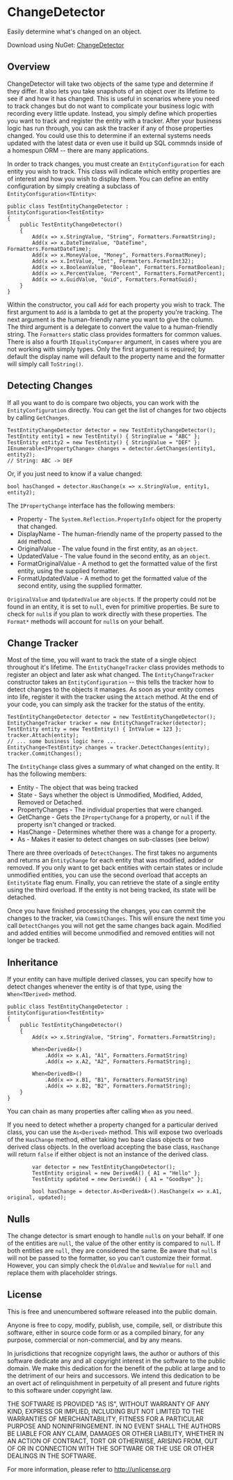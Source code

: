 # ChangeDetector

Easily determine what's changed on an object.

Download using NuGet: [ChangeDetector](http://nuget.org/packages/ChangeDetector)

## Overview
ChangeDetector will take two objects of the same type and determine if they differ. It also lets you take snapshots of an object over its lifetime to see if and how it has changed. This is useful in scenarios where you need to track changes but do not want to complicate your business logic with recording every little update. Instead, you simply define which properties you want to track and register the entity with a tracker. After your business logic has run through, you can ask the tracker if any of those properties changed. You could use this to determine if an external systems needs updated with the latest data or even use it build up SQL commnds inside of a homespun ORM -- there are many applications.

In order to track changes, you must create an `EntityConfiguration` for each entity you wish to track. This class will indicate which entity properties are of interest and how you wish to display them. You can define an entity configuration by simply creating a subclass of `EntityConfiguration<TEntity>`:

    public class TestEntityChangeDetector : EntityConfiguration<TestEntity>
    {
        public TestEntityChangeDetector()
        {
            Add(x => x.StringValue, "String", Formatters.FormatString);
            Add(x => x.DateTimeValue, "DateTime", Formatters.FormatDateTime);
            Add(x => x.MoneyValue, "Money", Formatters.FormatMoney);
            Add(x => x.IntValue, "Int", Formatters.FormatInt32);
            Add(x => x.BooleanValue, "Boolean", Formatters.FormatBoolean);
            Add(x => x.PercentValue, "Percent", Formatters.FormatPercent);
            Add(x => x.GuidValue, "Guid", Formatters.FormatGuid);
        }
    }
    
Within the constructor, you call `Add` for each property you wish to track. The first argument to `Add` is a lambda to get at the property you're tracking. The next argument is the human-friendly name you want to give the column. The third argument is a delegate to convert the value to a human-friendly string. The `Formatters` static class provides formatters for common values. There is also a fourth `IEqualityComparer` argument, in cases where you are not working with simply types. Only the first argument is required; by default the display name will default to the property name and the formatter will simply call `ToString()`. 

## Detecting Changes
If all you want to do is compare two objects, you can work with the `EntityConfiguration` directly. You can get the list of changes for two objects by calling `GetChanges`.

    TestEntityChangeDetector detector = new TestEntityChangeDetector();
    TestEntity entity1 = new TestEntity() { StringValue = "ABC" };
    TestEntity entity2 = new TestEntity() { StringValue = "DEF" };
    IEnumerable<IPropertyChange> changes = detector.GetChanges(entity1, entity2);
    // String: ABC -> DEF
    
Or, if you just need to know if a value changed:

    bool hasChanged = detector.HasChange(x => x.StringValue, entity1, entity2);
    
The `IPropertyChange` interface has the following members:
* Property - The `System.Reflection.PropertyInfo` object for the property that changed.
* DisplayName - The human-friendly name of the property passed to the `Add` method.
* OriginalValue - The value found in the first entity, as an `object`.
* UpdatedValue - The value found in the second entity, as an `object`.
* FormatOriginalValue - A method to get the formatted value of the first entity, using the supplied formatter.
* FormatUpdatedValue - A method to get the formatted value of the second entity, using the supplied formatter.

`OriginalValue` and `UpdatedValue` are `object`s. If the property could not be found in an entity, it is set to `null`, even for primitive properties. Be sure to check for `null`s if you plan to work directly with these properties. The `Format*` methods will account for `null`s on your behalf. 

## Change Tracker
Most of the time, you will want to track the state of a single object throughout it's lifetime. The `EntityChangeTracker` class provides methods to register an object and later ask what changed. The `EntityChangeTracker` constructor takes an `EntityConfiguration` -- this tells the tracker how to detect changes to the objects it manages. As soon as your entity comes into life, register it with the tracker using the `Attach` method. At the end of your code, you can simply ask the tracker for the status of the entity.

    TestEntityChangeDetector detector = new TestEntityChangeDetector();
    EntityChangeTracker tracker = new EntityChangeTracker(detector);
    TestEntity entity = new TestEntity() { IntValue = 123 };
    tracker.Attach(entity);
    // ... some business logic here ...
    EntityChange<TestEntity> changes = tracker.DetectChanges(entity);
    tracker.CommitChanges();
    
The `EntityChange` class gives a summary of what changed on the entity. It has the following members:
* Entity - The object that was being tracked
* State - Says whether the object is Unmodified, Modified, Added, Removed or Detached.
* PropertyChanges - The individual properties that were changed.
* GetChange - Gets the `IPropertyChange` for a property, or `null` if the property isn't changed or tracked.
* HasChange - Determines whether there was a change for a property.
* As<TDerived> - Makes it easier to detect changes on sub-classes (see below)

There are three overloads of `DetectChanges`. The first takes no arguments and returns an `EntityChange` for each entity that was modified, added or removed. If you only want to get back entities with certain states or include unmodified entities, you can use the second overload that accepts an `EntityState` flag enum. Finally, you can retrieve the state of a single entity using the third overload. If the entity is not being tracked, its state will be detached.

Once you have finished processing the changes, you can commit the changes to the tracker, via `CommitChanges`. This will ensure the next time you call `DetectChanges` you will not get the same changes back again. Modified and added entities will become unmodified and removed entities will not longer be tracked.

## Inheritance
If your entity can have multiple derived classes, you can specify how to detect changes whenever the entity is of that type, using the `When<TDerived>` method.

    public class TestEntityChangeDetector : EntityConfiguration<TestEntity>
    {
        public TestEntityChangeDetector()
        {
            Add(x => x.StringValue, "String", Formatters.FormatString);
        
            When<DerivedA>()
                .Add(x => x.A1, "A1", Formatters.FormatString)
                .Add(x => x.A2, "A2", Formatters.FormatString);
                
            When<DerivedB>()
                .Add(x => x.B1, "B1", Formatters.FormatString)
                .Add(x => x.B2, "B2", Formatters.FormatString);
        }
    }
    
You can chain as many properties after calling `When` as you need.

If you need to detect whether a property changed for a particular derived class, you can use the `As<Derived>` method. This will expose two overloads of the `HasChange` method, either taking two base class objects or two derived class objects. In the overload accepting the base class, `HasChange` will return `false` if either object is not an instance of the derived class.

            var detector = new TestEntityChangeDetector();
            TestEntity original = new DerivedA() { A1 = "Hello" };
            TestEntity updated = new DerivedA() { A1 = "Goodbye" };
            
            bool hasChange = detector.As<DerivedA>().HasChange(x => x.A1, original, updated);

## Nulls
The change detector is smart enough to handle `null`s on your behalf. If one of the entities are `null`, the value of the other entity is compared to `null`. If both entities are `null`, they are considered the same. Be aware that `null`s will not be passed to the formatter, so you can't customize their format. However, you can simply check the `OldValue` and `NewValue` for `null` and replace them with placeholder strings.

## License
This is free and unencumbered software released into the public domain.

Anyone is free to copy, modify, publish, use, compile, sell, or
distribute this software, either in source code form or as a compiled
binary, for any purpose, commercial or non-commercial, and by any
means.

In jurisdictions that recognize copyright laws, the author or authors
of this software dedicate any and all copyright interest in the
software to the public domain. We make this dedication for the benefit
of the public at large and to the detriment of our heirs and
successors. We intend this dedication to be an overt act of
relinquishment in perpetuity of all present and future rights to this
software under copyright law.

THE SOFTWARE IS PROVIDED "AS IS", WITHOUT WARRANTY OF ANY KIND,
EXPRESS OR IMPLIED, INCLUDING BUT NOT LIMITED TO THE WARRANTIES OF
MERCHANTABILITY, FITNESS FOR A PARTICULAR PURPOSE AND NONINFRINGEMENT.
IN NO EVENT SHALL THE AUTHORS BE LIABLE FOR ANY CLAIM, DAMAGES OR
OTHER LIABILITY, WHETHER IN AN ACTION OF CONTRACT, TORT OR OTHERWISE,
ARISING FROM, OUT OF OR IN CONNECTION WITH THE SOFTWARE OR THE USE OR
OTHER DEALINGS IN THE SOFTWARE.

For more information, please refer to <http://unlicense.org>
